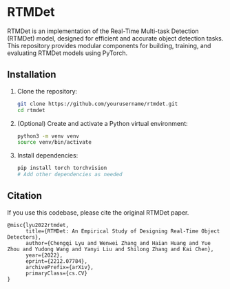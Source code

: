 # RTMDet

RTMDet is an implementation of the Real-Time Multi-task Detection (RTMDet) model, designed for efficient and accurate object detection tasks. This repository provides modular components for building, training, and evaluating RTMDet models using PyTorch.

## Installation

1. Clone the repository:
	 ```bash
	 git clone https://github.com/yourusername/rtmdet.git
	 cd rtmdet
	 ```

2. (Optional) Create and activate a Python virtual environment:
	 ```bash
	 python3 -m venv venv
	 source venv/bin/activate
	 ```

3. Install dependencies:
	 ```bash
	 pip install torch torchvision
	 # Add other dependencies as needed
	 ```

## Citation

If you use this codebase, please cite the original RTMDet paper.

```
@misc{lyu2022rtmdet,
      title={RTMDet: An Empirical Study of Designing Real-Time Object Detectors},
      author={Chengqi Lyu and Wenwei Zhang and Haian Huang and Yue Zhou and Yudong Wang and Yanyi Liu and Shilong Zhang and Kai Chen},
      year={2022},
      eprint={2212.07784},
      archivePrefix={arXiv},
      primaryClass={cs.CV}
}
```